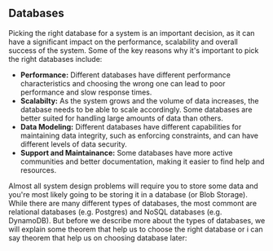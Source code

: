 ## Databases
Picking the right database for a system is an important decision, as it can have a significant impact on the performance, scalability and overall success of the system. Some of the key reasons why it's important to pick the right databases include:
- **Performance:** Different databases have different performance characteristics and choosing the wrong one can lead to poor performance and slow response times.
- **Scalabilty:** As the system grows and the volume of data increases, the database needs to be able to scale accordingly. Some databases are better suited for handling large amounts of data than others.
- **Data Modeling:** Different databases have different capabilities for maintaining data integrity, such as enforcing constraints, and can have different levels of data security.
- **Support and Maintainance:** Some databases have more active communities and better documentation, making it easier to find help and resources.

Almost all system design problems will require you to store some data and you're most likely going to be storing it in a database (or Blob Storage). While there are many different types of databases, the most commont are relational databases (e.g. Postgres) and NoSQL databases (e.g. DynamoDB). But before we describe more about the types of databases, we will explain some theorem that help us to choose the right database or i can say theorem that help us on choosing database later: